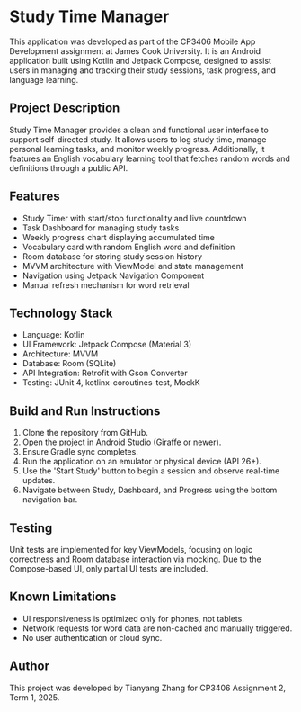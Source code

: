 # Study Time Manager

This application was developed as part of the CP3406 Mobile App Development assignment at 
James Cook University. It is an Android application built using Kotlin and Jetpack Compose,
designed to assist users in managing and tracking their study sessions, task progress,
and language learning.

## Project Description

Study Time Manager provides a clean and functional user interface to support self-directed study.
It allows users to log study time, manage personal learning tasks, and monitor weekly progress.
Additionally, it features an English vocabulary learning tool that fetches random words and
definitions through a public API.

## Features

- Study Timer with start/stop functionality and live countdown
- Task Dashboard for managing study tasks
- Weekly progress chart displaying accumulated time
- Vocabulary card with random English word and definition
- Room database for storing study session history
- MVVM architecture with ViewModel and state management
- Navigation using Jetpack Navigation Component
- Manual refresh mechanism for word retrieval

## Technology Stack

- Language: Kotlin
- UI Framework: Jetpack Compose (Material 3)
- Architecture: MVVM
- Database: Room (SQLite)
- API Integration: Retrofit with Gson Converter
- Testing: JUnit 4, kotlinx-coroutines-test, MockK

## Build and Run Instructions

1. Clone the repository from GitHub.
2. Open the project in Android Studio (Giraffe or newer).
3. Ensure Gradle sync completes.
4. Run the application on an emulator or physical device (API 26+).
5. Use the 'Start Study' button to begin a session and observe real-time updates.
6. Navigate between Study, Dashboard, and Progress using the bottom navigation bar.

## Testing

Unit tests are implemented for key ViewModels, focusing on logic correctness and Room database
interaction via mocking. Due to the Compose-based UI, only partial UI tests are included.

## Known Limitations

- UI responsiveness is optimized only for phones, not tablets.
- Network requests for word data are non-cached and manually triggered.
- No user authentication or cloud sync.

## Author

This project was developed by Tianyang Zhang for CP3406 Assignment 2, Term 1, 2025.